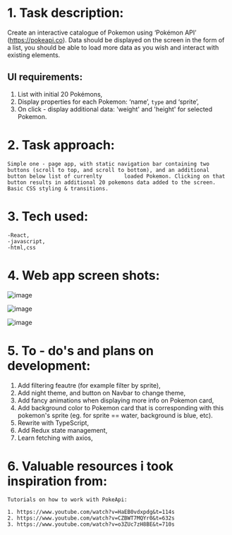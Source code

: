# 1. Task description:

  Create an interactive catalogue of Pokemon using ‘Pokémon API’ (https://pokeapi.co). Data should be displayed on the screen in the form of a list, you should be able   to load more data as you wish and interact with existing elements.

  ## UI requirements:
  
  1. List with initial 20 Pokémons,
  2. Display properties for each Pokemon: ‘name’, `type` and ‘sprite’,
  3. On click - display additional data: 'weight' and 'height' for selected Pokemon. 
   
          
 # 2. Task approach: 

    Simple one - page app, with static navigation bar containing two buttons (scroll to top, and scroll to bottom), and an additional button below list of currenlty       loaded Pokemon. Clicking on that button results in additional 20 pokemons data added to the screen. Basic CSS styling & transitions. 


# 3. Tech used: 
    
    -React,
    -javascript,
    -html,css
        
# 4. Web app screen shots:

 
![image](https://user-images.githubusercontent.com/100487510/159385184-0044f915-808c-4bd9-8c7b-44749a652075.png)

![image](https://user-images.githubusercontent.com/100487510/159385212-cfc97b75-1981-4c00-bd3c-90a4fb8fae75.png)

![image](https://user-images.githubusercontent.com/100487510/159385239-c4caf39a-b0c4-442f-9d7d-8e1508dc2fab.png)



# 5. To - do's and plans on development:

  1. Add filtering feautre (for example filter by sprite),
  2. Add night theme, and button on Navbar to change theme,
  3. Add fancy animations when displaying more info on Pokemon card,
  4. Add background color to Pokemon card that is corresponding with this pokemon's sprite (eg. for sprite == water, background is blue, etc).
  5. Rewrite with TypeScript,
  6. Add Redux state management,
  7. Learn fetching with axios,
  
  
  # 6. Valuable resources i took inspiration from:

    Tutorials on how to work with PokeApi:

    1. https://www.youtube.com/watch?v=HaEB0vdxpdg&t=114s
    2. https://www.youtube.com/watch?v=CZBWT7MQYr0&t=632s
    3. https://www.youtube.com/watch?v=o3ZUc7zH8BE&t=710s
